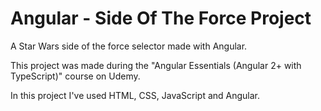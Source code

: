 # Angular - Side Of The Force Project
A Star Wars side of the force selector made with Angular.

This project was made during the "Angular Essentials (Angular 2+ with TypeScript)" course on Udemy.

In this project I've used HTML, CSS, JavaScript and Angular.
